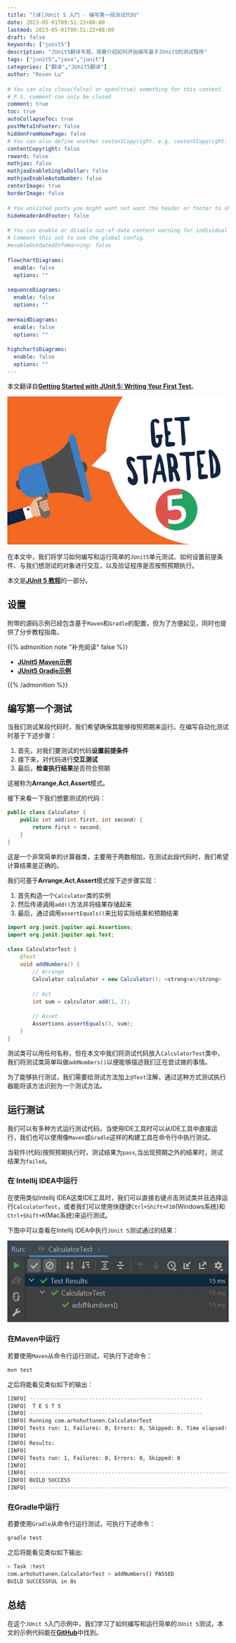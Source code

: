```yaml
---
title: "[译]JUnit 5 入门 - 编写第一段测试代码"
date: 2023-05-01T09:51:22+08:00
lastmod: 2023-05-01T09:51:22+08:00
draft: false
keywords: ["junit5"]
description: "JUnit5翻译专题，简要介绍如何开始编写基于JUnit5的测试程序"
tags: ["junit5","java","junit"]
categories: ["翻译","JUnit5翻译"]
author: "Rosen Lu"

# You can also close(false) or open(true) something for this content.
# P.S. comment can only be closed
comment: true
toc: true
autoCollapseToc: true
postMetaInFooter: false
hiddenFromHomePage: false
# You can also define another contentCopyright. e.g. contentCopyright: "This is another copyright."
contentCopyright: false
reward: false
mathjax: false
mathjaxEnableSingleDollar: false
mathjaxEnableAutoNumber: false
centerImage: true
borderImage: false

# You unlisted posts you might want not want the header or footer to show
hideHeaderAndFooter: false

# You can enable or disable out-of-date content warning for individual post.
# Comment this out to use the global config.
#enableOutdatedInfoWarning: false

flowchartDiagrams:
  enable: false
  options: ""

sequenceDiagrams: 
  enable: false
  options: ""

mermaidDiagrams: 
  enable: false
  options: ""

highchartsDiagrams: 
  enable: false
  options: ""
---
```


本文翻译自[**Getting Started with JUnit 5: Writing Your First Test**](https://www.arhohuttunen.com/junit-5-getting-started)。

<!--more-->

![Get Started JUnit 5](/blog_img/translate/junit5/junit-5-getting-started/get-started-junit-5.webp "Get Started JUnit 5") 

在本文中，我们将学习如何编写和运行简单的`JUnit5`单元测试、如何设置前提条件、与我们想测试的对象进行交互，以及验证程序是否按照预期执行。



本文是[**JUnit 5 教程**](https://www.arhohuttunen.com/junit-5-tutorial/)的一部分。

## 设置

附带的源码示例已经包含基于`Maven`和`Gradle`的配置，但为了方便起见，同时也提供了分步教程指南。

{{% admonition note "补充阅读" false %}}

* [**JUnit5 Maven示例**](https://www.arhohuttunen.com/junit-5-maven-example/)
* [**JUnit5 Gradle示例**](https://www.arhohuttunen.com/junit-5-gradle-example/)

{{% /admonition %}}

## 编写第一个测试

当我们测试某段代码时，我们希望确保其能够按照预期来运行。在编写自动化测试时基于下述步骤：

1. 首先，对我们要测试的代码**设置前提条件**
2. 接下来，对代码进行**交互测试**
3. 最后，**检查执行结果**是否符合预期

这被称为**Arrange**,**Act**,**Assert**模式。

接下来看一下我们想要测试的代码：

```java
public class Calculator {
    public int add(int first, int second) {
        return first + second;
    }
}
```

这是一个非常简单的计算器类，主要用于两数相加，在测试此段代码时，我们希望计算结果是正确的。

我们可基于**Arrange**,**Act**,**Assert**模式按下述步骤实现：

1. 首先构造一个`Calculator`类的实例
2. 然后传递调用`add()`方法并将结果存储起来
3. 最后，通过调用`assertEquals()`来比较实际结果和预期结果

```java
import org.junit.jupiter.api.Assertions;
import org.junit.jupiter.api.Test;

class CalculatorTest {
    @Test
    void addNumbers() {
        // Arrange
        Calculator calculator = new Calculator(); <strong>x</strong>
        
        // Act
        int sum = calculator.add(1, 2);
        
        // Asset
        Assertions.assertEquals(3, sum);
    }
}
```

测试类可以用任何名称，但在本文中我们将测试代码放入`CalculatorTest`类中，我们将测试类简单叫做`addNumbers()`以便能够描述我们正在尝试做的事情。



为了能够执行测试，我们需要给测试方法加上`@Test`注解，通过这种方式测试执行器能将该方法识别为一个测试方法。

## 运行测试

我们可以有多种方式运行测试代码，当使用IDE工具时可以从IDE工具中直接运行，我们也可以使用像`Maven`或`Gradle`这样的构建工具在命令行中执行测试。

当软件(代码)按照预期执行时，测试结果为`pass`,当出现预期之外的结果时，测试结果为`failed`。

### 在 Intellij IDEA中运行

在使用类似Intellij IDEA这类IDE工具时，我们可以直接右键点击测试类并且选择运行`CalculatorTest`，或者我们可以使用快捷键`Ctrl+Shift+F10`(Windows系统)和`Ctrl+Shift+R`(Mac系统)来运行测试。



下图中可以查看在Intellij IDEA中执行`JUnit 5`测试通过的结果：

![Run Test In Intellij IDEA](/blog_img/translate/junit5/junit-5-getting-started/junit-5-test-result-in-intellij-idea.webp "Run Test In Intellij IDEA") 

### 在Maven中运行

若要使用`Maven`从命令行运行测试，可执行下述命令：

```bash
mvn test
```

之后将能看见类似如下的输出：

```bash
[INFO] -------------------------------------------------------
[INFO]  T E S T S
[INFO] -------------------------------------------------------
[INFO] Running com.arhohuttunen.CalculatorTest
[INFO] Tests run: 1, Failures: 0, Errors: 0, Skipped: 0, Time elapsed: 0.021 s - in com.arhohuttunen.CalculatorTest
[INFO] 
[INFO] Results:
[INFO] 
[INFO] Tests run: 1, Failures: 0, Errors: 0, Skipped: 0
[INFO] 
[INFO] ------------------------------------------------------------------------
[INFO] BUILD SUCCESS
[INFO] ------------------------------------------------------------------------
```



### 在Gradle中运行

若要使用`Gradle`从命令行运行测试，可执行下述命令：

```bash
gradle test
```

之后将能看见类似如下输出:

```bash
> Task :test
com.arhohuttunen.CalculatorTest > addNumbers() PASSED
BUILD SUCCESSFUL in 0s
```

## 总结

在这个`JUnit 5`入门示例中，我们学习了如何编写和运行简单的`JUnit 5`测试，本文的示例代码能在[**GitHub**](https://github.com/arhohuttunen/junit5-examples/tree/main/junit5-starter)中找到。